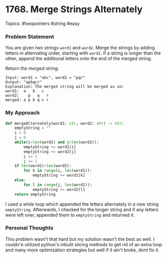 # 1768. Merge Strings Alternately

Topics: #twopointers #string #easy

### Problem Statement
You are given two strings `word1` and `word2`. Merge the strings by adding letters in alternating order, starting with `word1`. If a string is longer than the other, append the additional letters onto the end of the merged string.

Return _the merged string._

```Example
Input: word1 = "abc", word2 = "pqr"
Output: "apbqcr"
Explanation: The merged string will be merged as so:
word1:  a   b   c
word2:    p   q   r
merged: a p b q c r
```
### My Approach
```python
def mergeAlternately(word1: str, word2: str) -> str:
	emptyString = ""
	i = 0
	j = 0
	while(i<len(word1) and j<len(word2)):
		emptyString += word1[i]
		emptyString += word2[j]
		i += 1
		j += 1
	if len(word1)>len(word2):
		for k in range(i, len(word1)):
			emptyString += word1[k]
	else:
		for l in range(j, len(word2)):
			emptyString += word2[l]
	return emptyString
```
I used a while loop which appended the letters alternately in a new string ``emptyString``. Afterwards, I checked for the longer string and if any letters were left over, appended them to ``emptyString`` and returned it. 

### Personal Thoughts
This problem wasn't that hard but my solution wasn't the best as well. I couldv'e utilized python's inbuilt slicing methods to get rid of an extra loop and many more optimization strategies but well if it ain't broke, dont fix it. 